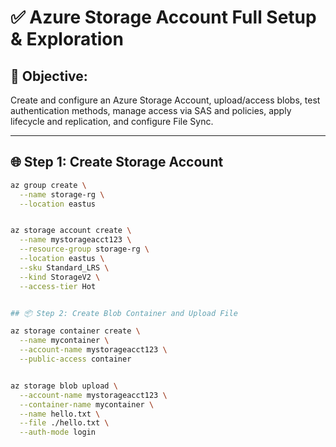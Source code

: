 # ✅ Azure Storage Account Full Setup & Exploration

## 🎯 Objective:
Create and configure an Azure Storage Account, upload/access blobs, test authentication methods, manage access via SAS and policies, apply lifecycle and replication, and configure File Sync.

---

## 🌐 Step 1: Create Storage Account

```bash
az group create \
  --name storage-rg \
  --location eastus


az storage account create \
  --name mystorageacct123 \
  --resource-group storage-rg \
  --location eastus \
  --sku Standard_LRS \
  --kind StorageV2 \
  --access-tier Hot


## 📦 Step 2: Create Blob Container and Upload File

az storage container create \
  --name mycontainer \
  --account-name mystorageacct123 \
  --public-access container


az storage blob upload \
  --account-name mystorageacct123 \
  --container-name mycontainer \
  --name hello.txt \
  --file ./hello.txt \
  --auth-mode login

